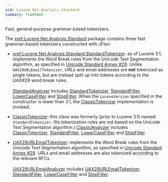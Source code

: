 ```yaml
---
uid: Lucene.Net.Analysis.Standard
summary: *content
---
```


<!--
 Licensed to the Apache Software Foundation (ASF) under one or more
 contributor license agreements.  See the NOTICE file distributed with
 this work for additional information regarding copyright ownership.
 The ASF licenses this file to You under the Apache License, Version 2.0
 (the "License"); you may not use this file except in compliance with
 the License.  You may obtain a copy of the License at

     https://www.apache.org/licenses/LICENSE-2.0

 Unless required by applicable law or agreed to in writing, software
 distributed under the License is distributed on an "AS IS" BASIS,
 WITHOUT WARRANTIES OR CONDITIONS OF ANY KIND, either express or implied.
 See the License for the specific language governing permissions and
 limitations under the License.
-->

 Fast, general-purpose grammar-based tokenizers. 

The <xref:Lucene.Net.Analysis.Standard> package contains three fast grammar-based tokenizers constructed with JFlex:

* <xref:Lucene.Net.Analysis.Standard.StandardTokenizer>:
  as of Lucene 3.1, implements the Word Break rules from the Unicode Text 
  Segmentation algorithm, as specified in 
  [Unicode Standard Annex #29](http://unicode.org/reports/tr29/).
  Unlike `UAX29URLEmailTokenizer`, URLs and email addresses are
  __not__ tokenized as single tokens, but are instead split up into 
  tokens according to the UAX#29 word break rules.<br/><br/>
  [StandardAnalyzer](xref:Lucene.Net.Analysis.Standard.StandardAnalyzer) includes
  [StandardTokenizer](xref:Lucene.Net.Analysis.Standard.StandardTokenizer),
  [StandardFilter](xref:Lucene.Net.Analysis.Standard.StandardFilter), 
  [LowerCaseFilter](xref:Lucene.Net.Analysis.Core.LowerCaseFilter)
  and [StopFilter](xref:Lucene.Net.Analysis.Core.StopFilter).
  When the `LuceneVersion` specified in the constructor is lower than 
  3.1, the [ClassicTokenizer](xref:Lucene.Net.Analysis.Standard.ClassicTokenizer)
  implementation is invoked.

* [ClassicTokenizer](xref:Lucene.Net.Analysis.Standard.ClassicTokenizer):
  this class was formerly (prior to Lucene 3.1) named 
  `StandardTokenizer`.  (Its tokenization rules are not
  based on the Unicode Text Segmentation algorithm.)
  [ClassicAnalyzer](xref:Lucene.Net.Analysis.Standard.ClassicAnalyzer) includes
  [ClassicTokenizer](xref:Lucene.Net.Analysis.Standard.ClassicTokenizer),
  [StandardFilter](xref:Lucene.Net.Analysis.Standard.StandardFilter), 
  [LowerCaseFilter](xref:Lucene.Net.Analysis.Core.LowerCaseFilter)
  and [StopFilter](xref:Lucene.Net.Analysis.Core.StopFilter).

* [UAX29URLEmailTokenizer](xref:Lucene.Net.Analysis.Standard.UAX29URLEmailTokenizer):
  implements the Word Break rules from the Unicode Text Segmentation
  algorithm, as specified in 
  [Unicode Standard Annex #29](http://unicode.org/reports/tr29/).
  URLs and email addresses are also tokenized according to the relevant RFCs.<br/><br/>
  [UAX29URLEmailAnalyzer](xref:Lucene.Net.Analysis.Standard.UAX29URLEmailAnalyzer) includes
  [UAX29URLEmailTokenizer](xref:Lucene.Net.Analysis.Standard.UAX29URLEmailTokenizer),
  [StandardFilter](xref:Lucene.Net.Analysis.Standard.StandardFilter),
  [LowerCaseFilter](xref:Lucene.Net.Analysis.Core.LowerCaseFilter)
  and [StopFilter](xref:Lucene.Net.Analysis.Core.StopFilter).